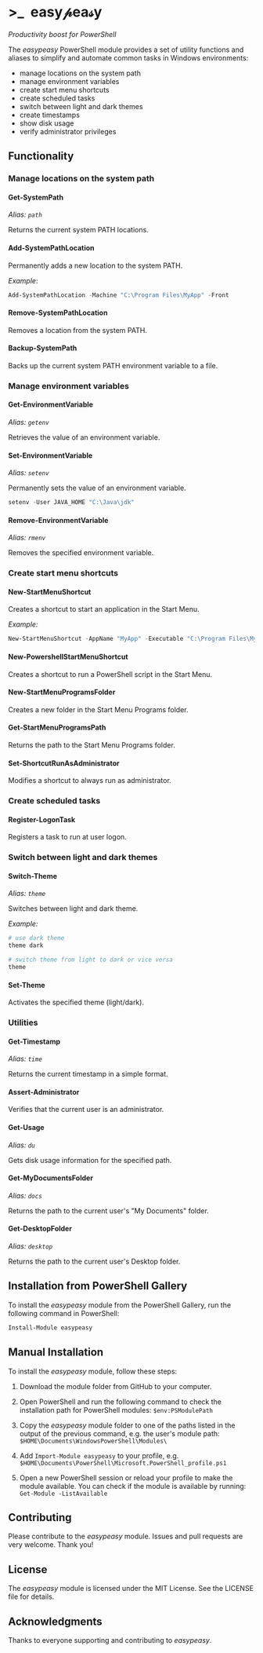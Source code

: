 # >_  easy𝓅ea𝓈y
*Productivity boost for PowerShell*

The *easypeasy* PowerShell module provides a set of utility functions and aliases to simplify and automate common tasks in Windows environments:
- manage locations on the system path
- manage environment variables
- create start menu shortcuts
- create scheduled tasks
- switch between light and dark themes
- create timestamps
- show disk usage
- verify administrator privileges

## Functionality

### Manage locations on the system path

#### Get-SystemPath

*Alias: `path`*

Returns the current system PATH locations.

#### Add-SystemPathLocation

Permanently adds a new location to the system PATH.

*Example*:
```powershell
Add-SystemPathLocation -Machine "C:\Program Files\MyApp" -Front
```

#### Remove-SystemPathLocation

Removes a location from the system PATH.

#### Backup-SystemPath

Backs up the current system PATH environment variable to a file.

### Manage environment variables

#### Get-EnvironmentVariable

*Alias: `getenv`*

Retrieves the value of an environment variable.

#### Set-EnvironmentVariable

*Alias: `setenv`*

Permanently sets the value of an environment variable.

```powershell
setenv -User JAVA_HOME "C:\Java\jdk"
```

#### Remove-EnvironmentVariable

*Alias: `rmenv`*

Removes the specified environment variable.

### Create start menu shortcuts

#### New-StartMenuShortcut

Creates a shortcut to start an application in the Start Menu.

*Example:*
```powershell
New-StartMenuShortcut -AppName "MyApp" -Executable "C:\Program Files\MyApp\MyApp.exe" -Arguments "-Debug"
```

#### New-PowershellStartMenuShortcut

Creates a shortcut to run a PowerShell script in the Start Menu.

#### New-StartMenuProgramsFolder

Creates a new folder in the Start Menu Programs folder.

#### Get-StartMenuProgramsPath

Returns the path to the Start Menu Programs folder.

#### Set-ShortcutRunAsAdministrator

Modifies a shortcut to always run as administrator.

### Create scheduled tasks

#### Register-LogonTask

Registers a task to run at user logon.

### Switch between light and dark themes

#### Switch-Theme

*Alias: `theme`*

Switches between light and dark theme.

*Example:*
```powershell
# use dark theme
theme dark

# switch theme from light to dark or vice versa
theme
```

#### Set-Theme

Activates the specified theme (light/dark).

### Utilities

#### Get-Timestamp

*Alias: `time`*

Returns the current timestamp in a simple format.

#### Assert-Administrator
Verifies that the current user is an administrator.

#### Get-Usage

*Alias: `du`*

Gets disk usage information for the specified path.

#### Get-MyDocumentsFolder

*Alias: `docs`*

Returns the path to the current user's "My Documents" folder.

#### Get-DesktopFolder

*Alias: `desktop`*

Returns the path to the current user's Desktop folder.

## Installation from PowerShell Gallery

To install the *easypeasy* module from the PowerShell Gallery, run the following command in PowerShell:

```powershell
Install-Module easypeasy
```

## Manual Installation

To install the *easypeasy* module, follow these steps:

1. Download the module folder from GitHub to your computer.

1. Open PowerShell and run the following command to check the installation path for PowerShell modules: `$env:PSModulePath`

1. Copy the *easypeasy* module folder to one of the paths listed in the output of the previous command, e.g. the user's module path: `$HOME\Documents\WindowsPowerShell\Modules\`

1. Add `Import-Module easypeasy` to your profile, e.g. `$HOME\Documents\PowerShell\Microsoft.PowerShell_profile.ps1`

1. Open a new PowerShell session or reload your profile to make the module available. You can check if the module is available by running: `Get-Module -ListAvailable`

## Contributing
Please contribute to the *easypeasy* module. Issues and pull requests are very welcome. Thank you!

## License
The *easypeasy* module is licensed under the MIT License. See the LICENSE file for details.

## Acknowledgments
Thanks to everyone supporting and contributing to *easypeasy*.
